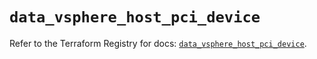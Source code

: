 # `data_vsphere_host_pci_device`

Refer to the Terraform Registry for docs: [`data_vsphere_host_pci_device`](https://registry.terraform.io/providers/vmware/vsphere/2.15.0/docs/data-sources/host_pci_device).
